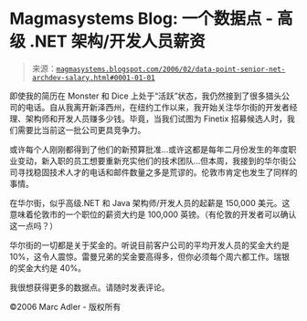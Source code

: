 <!--yml

category: 未分类

date: 2024-05-18 05:22:11

-->

# Magmasystems Blog: 一个数据点 - 高级 .NET 架构/开发人员薪资

> 来源：[`magmasystems.blogspot.com/2006/02/data-point-senior-net-archdev-salary.html#0001-01-01`](http://magmasystems.blogspot.com/2006/02/data-point-senior-net-archdev-salary.html#0001-01-01)

即使我的简历在 Monster 和 Dice 上处于“活跃”状态，我仍然接到了很多猎头公司的电话。自从我离开新泽西州，在纽约工作以来，我开始关注华尔街的开发者经理、架构师和开发人员赚多少钱。毕竟，当我们试图为 Finetix 招募候选人时，我们需要比当前这一批公司更具竞争力。

或许每个人刚刚都得到了他们的新预算批准...或许这都是每年二月份发生的年度职业变动，新入职的员工想要重新充实他们的技术团队...但本周，我接到的华尔街公司寻找稳固技术人才的电话和邮件数量之多是荒谬的。伦敦市肯定也发生了同样的事情。

在华尔街，似乎高级.NET 和 Java 架构师/开发人员的起薪是 150,000 美元。这意味着伦敦市的一个职位的薪资大约是 100,000 英镑。（有伦敦的开发者可以确认这一点吗？）

华尔街的一切都是关于奖金的。听说目前客户公司的平均开发人员的奖金大约是 10%，这令人震惊。雷曼兄弟的奖金要高得多，但你必须每个周六都工作。瑞银的奖金大约是 40%。

我很想获得更多的数据点。请随时发表评论。

©2006 Marc Adler - 版权所有
